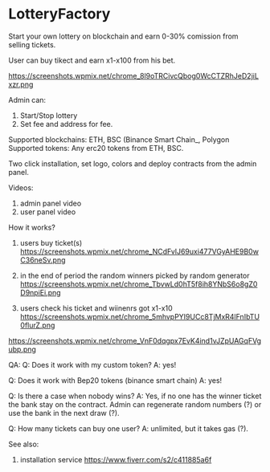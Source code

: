 # LotteryFactory

Start your own lottery on blockchain and earn 0-30% comission from selling tickets. 

User can buy tikect and earn x1-x100 from his bet. 

https://screenshots.wpmix.net/chrome_8l9oTRCivcQbog0WcCTZRhJeD2jiLxzr.png


Admin can: 
1. Start/Stop lottery
2. Set fee and address for fee.

Supported blockchains: ETH, BSC (Binance Smart Chain_, Polygon 
Supported tokens: Any erc20 tokens from ETH, BSC.

Two click installation, set logo, colors and deploy contracts from the admin panel. 

Videos: 
1. admin panel video
2. user panel video

How it works?
1. users buy ticket(s)
https://screenshots.wpmix.net/chrome_NCdFvlJ69uxi477VGyAHE9B0wC36neSv.png

2. in the end of period the random winners picked by random generator
https://screenshots.wpmix.net/chrome_TbvwLd0hT5f8ih8YNbS6o8gZ0D9npiEi.png

3. users check his ticket and wiinenrs got x1-x10 
https://screenshots.wpmix.net/chrome_5mhvpPYI9UCc8TjMxR4lFnIbTU0flurZ.png

https://screenshots.wpmix.net/chrome_VnF0dqgpx7EvK4ind1vJZpUAGqFVgubp.png

QA: 
Q: Does it work with my custom token?
A: yes!

Q: Does it work with Bep20 tokens (binance smart chain)
A: yes!

Q: Is there a case when nobody wins?
A: Yes, if no one has the winner ticket the bank stay on the contract. Admin can regenerate random numbers (?)  or use the bank in the next draw (?).

Q: How many tickets can buy one user?
A: unlimited, but it takes gas (?). 


See also: 
1. installation service https://www.fiverr.com/s2/c411885a6f
